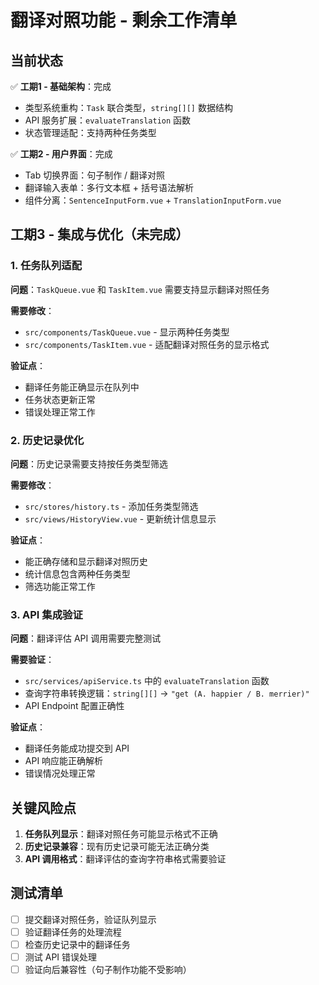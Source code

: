 # 翻译对照功能 - 剩余工作清单

## 当前状态

✅ **工期1 - 基础架构**：完成

- 类型系统重构：`Task` 联合类型，`string[][]` 数据结构
- API 服务扩展：`evaluateTranslation` 函数
- 状态管理适配：支持两种任务类型

✅ **工期2 - 用户界面**：完成

- Tab 切换界面：句子制作 / 翻译对照
- 翻译输入表单：多行文本框 + 括号语法解析
- 组件分离：`SentenceInputForm.vue` + `TranslationInputForm.vue`

## 工期3 - 集成与优化（未完成）

### 1. 任务队列适配

**问题**：`TaskQueue.vue` 和 `TaskItem.vue` 需要支持显示翻译对照任务

**需要修改**：

- `src/components/TaskQueue.vue` - 显示两种任务类型
- `src/components/TaskItem.vue` - 适配翻译对照任务的显示格式

**验证点**：

- 翻译任务能正确显示在队列中
- 任务状态更新正常
- 错误处理正常工作

### 2. 历史记录优化

**问题**：历史记录需要支持按任务类型筛选

**需要修改**：

- `src/stores/history.ts` - 添加任务类型筛选
- `src/views/HistoryView.vue` - 更新统计信息显示

**验证点**：

- 能正确存储和显示翻译对照历史
- 统计信息包含两种任务类型
- 筛选功能正常工作

### 3. API 集成验证

**问题**：翻译评估 API 调用需要完整测试

**需要验证**：

- `src/services/apiService.ts` 中的 `evaluateTranslation` 函数
- 查询字符串转换逻辑：`string[][]` → `"get (A. happier / B. merrier)"`
- API Endpoint 配置正确性

**验证点**：

- 翻译任务能成功提交到 API
- API 响应能正确解析
- 错误情况处理正常

## 关键风险点

1. **任务队列显示**：翻译对照任务可能显示格式不正确
2. **历史记录兼容**：现有历史记录可能无法正确分类
3. **API 调用格式**：翻译评估的查询字符串格式需要验证

## 测试清单

- [ ] 提交翻译对照任务，验证队列显示
- [ ] 验证翻译任务的处理流程
- [ ] 检查历史记录中的翻译任务
- [ ] 测试 API 错误处理
- [ ] 验证向后兼容性（句子制作功能不受影响）
